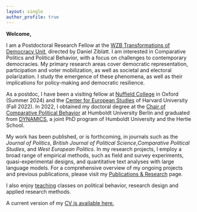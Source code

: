 ```yaml
---
layout: single
author_profile: true
---
```


**Welcome,** 

I am a Postdoctoral Research Fellow at the [WZB Transformations of Democracy Unit](https://www.wzb.eu/en/research/dynamics-of-political-systems/transformations-of-democracy), directed by Daniel Ziblatt. 
I am interested in Comparative Politics and Political Behavior, with a focus on challenges to contemporary democracies. 
My primary research areas cover democratic representation, participation and voter mobilization, as well as societal and electoral polarization. I study the emergence of these phenomena, as well as their implications for policy-making and democratic resilience.  

As a postdoc, I have been a visiting fellow at [Nuffield College](https://www.nuffield.ox.ac.uk/people/profiles/fabio-ellger/) in Oxford (Summer 2024) and the [Center for European Studies](https://ces.fas.harvard.edu/people/fabio-ellger) of Harvard University (Fall 2022). 
In 2022, I obtained my doctoral degree at the [Chair of Comparative Political Behavior](https://www.sowi.hu-berlin.de/en/lehrbereiche-en/comparative-political-behavior/team/team-comparative-political-behavior) at Humboldt University Berlin and graduated from [DYNAMICS](https://www.sowi.hu-berlin.de/en/dynamics/people/Alumni), a joint PhD program of Humboldt University and the Hertie School.

My work has been published, or is forthcoming, in journals such as the _Journal of Politics_, _British Journal of Political Science_,_Comparative Political Studies_, and _West European Politics_. 
In my research projects, I employ a broad range of empirical methods, such as field and survey experiments, quasi-experimental designs, and quantitative text analyses with large language models.
For a comprehensive overview of my ongoing projects and previous publications, please visit my [Publications & Research](/research/) page.

 I also enjoy [teaching](/teaching/) classes on political behavior, research design and applied research methods.

A current version of my [CV is available here.](https://www.fabioellger.com/assets/docs/CV_Online_2025.pdf)
